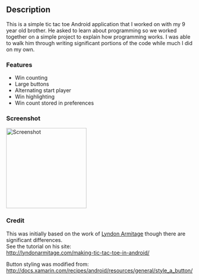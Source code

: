 ## Description ##
This is a simple tic tac toe Android application that I worked on with my 9 year old brother. He asked to learn about programming so we worked together on a simple project to explain how programming works. I was able to walk him through writing significant portions of the code while much I did on my own.

### Features ###
  * Win counting
  * Large buttons
  * Alternating start player
  * Win highlighting
  * Win count stored in preferences

### Screenshot ###
<img src='https://mamush-tic-tac-toe.googlecode.com/svn/tic-tac-toe.png' alt='Screenshot' width='216'>

<h3>Credit</h3>
This was initially based on the work of <a href='http://lyndonarmitage.com/'>Lyndon Armitage</a> though there are significant differences.<br>
See the tutorial on his site:<br>
<a href='http://lyndonarmitage.com/making-tic-tac-toe-in-android/'>http://lyndonarmitage.com/making-tic-tac-toe-in-android/</a>

Button styling was modified from:<br>
<a href='http://docs.xamarin.com/recipes/android/resources/general/style_a_button/'>http://docs.xamarin.com/recipes/android/resources/general/style_a_button/</a>